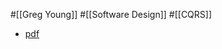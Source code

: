 #[[Greg Young]] #[[Software Design]] #[[CQRS]]

- [pdf](https://cqrs.files.wordpress.com/2010/11/cqrs_documents.pdf)